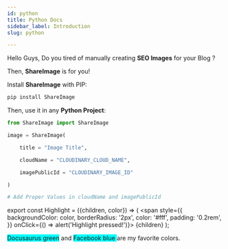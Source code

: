 ```yaml
---
id: python
title: Python Docs
sidebar_label: Introduction
slug: python

---
```

Hello Guys, Do you tired of manually creating **SEO Images** for your Blog ?

Then, **ShareImage** is for you!

Install **ShareImage** with PIP:

```sh
pip install ShareImage
```

Then, use it in any **Python Project**:

```py
from ShareImage import ShareImage

image = ShareImage(

    title = "Image Title",

    cloudName = "CLOUDINARY_CLOUD_NAME",

    imagePublicId = "CLOUDINARY_IMAGE_ID"

)

# Add Proper Values in cloudName and imagePublicId
```

export const Highlight = ({children, color}) => (
  <span
    style={{
      backgroundColor: color,
      borderRadius: '2px',
      color: '#fff',
      padding: '0.2rem',
    }}
    onClick={() => alert('Highlight pressed!')}>
    {children}
  </span>
);

<Highlight color="#25c2a0">Docusaurus green</Highlight> and <Highlight color="#1877F2">
  Facebook blue
</Highlight> are my favorite colors.

<style>

Highlight  {

    background-color: cyan;

}

</style>